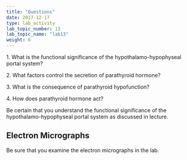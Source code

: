 ```yaml
---
title: "Questions"
date: 2017-12-17
type: lab_activity
lab_topic_number: 13
lab_topic_name: "lab13"
weight: 6
---
```

<div class="entrybody">
						<p>1. What is the functional significance of the hypothalamo-hypophyseal portal system?</p>

<p>2. What factors control the secretion of parathyroid hormone?</p>

<p>3. What is the consequence of parathyroid hypofunction?</p>

<p>4. How does parathyroid hormone act?</p>

<p>Be certain that you understand the functional significance of the hypothalamo-hypophyseal portal system as discussed in lecture.</p>

<h2>Electron Micrographs</h2>

<p>Be sure that you examine the electron micrographs in the lab.</p>
						
						
</div>
